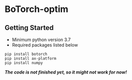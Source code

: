 # BoTorch-optim
## Getting Started
* Minimum python version 3.7
* Required packages listed below
```
pip install botorch
pip install ax-platform
pip install numpy
```
__*The code is not finished yet, so it might not work for now!*__
